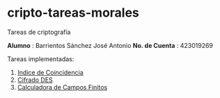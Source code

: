 # cripto-tareas-morales

Tareas de criptografía

**Alumno** : Barrientos Sánchez José Antonio
**No. de Cuenta** : 423019269

Tareas implementadas:

1. [Indice de Coincidencia](indice-coincidencia-tarea/ic.py)
2. [Cifrado DES](des-tarea/DES.py)
3. [Calculadora de Campos Finitos](calculadora-campos-finitos/calculator.py)